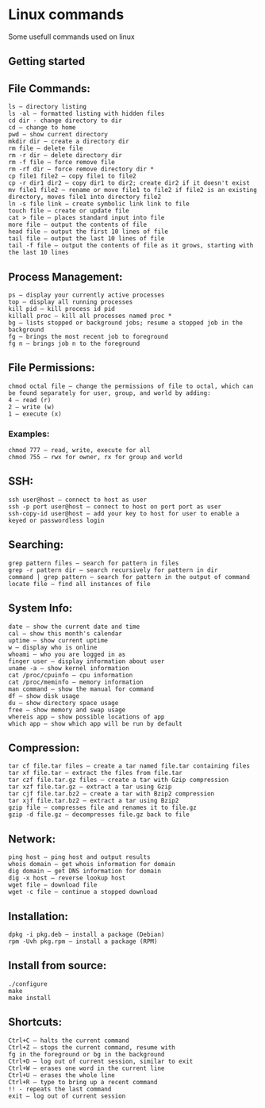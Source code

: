 # Linux commands
Some usefull commands used on linux

## Getting started


## File Commands:

    ls – directory listing
    ls -al – formatted listing with hidden files
    cd dir - change directory to dir
    cd – change to home
    pwd – show current directory
    mkdir dir – create a directory dir
    rm file – delete file
    rm -r dir – delete directory dir
    rm -f file – force remove file
    rm -rf dir – force remove directory dir *
    cp file1 file2 – copy file1 to file2
    cp -r dir1 dir2 – copy dir1 to dir2; create dir2 if it doesn't exist
    mv file1 file2 – rename or move file1 to file2 if file2 is an existing directory, moves file1 into directory file2
    ln -s file link – create symbolic link link to file
    touch file – create or update file
    cat > file – places standard input into file
    more file – output the contents of file
    head file – output the first 10 lines of file
    tail file – output the last 10 lines of file
    tail -f file – output the contents of file as it grows, starting with the last 10 lines

## Process Management:

    ps – display your currently active processes
    top – display all running processes
    kill pid – kill process id pid
    killall proc – kill all processes named proc *
    bg – lists stopped or background jobs; resume a stopped job in the background
    fg – brings the most recent job to foreground
    fg n – brings job n to the foreground

## File Permissions:

    chmod octal file – change the permissions of file to octal, which can be found separately for user, group, and world by adding:
    4 – read (r)
    2 – write (w)
    1 – execute (x)

### Examples:

    chmod 777 – read, write, execute for all
    chmod 755 – rwx for owner, rx for group and world

## SSH:

    ssh user@host – connect to host as user
    ssh -p port user@host – connect to host on port port as user
    ssh-copy-id user@host – add your key to host for user to enable a keyed or passwordless login

## Searching:

    grep pattern files – search for pattern in files
    grep -r pattern dir – search recursively for pattern in dir
    command | grep pattern – search for pattern in the output of command
    locate file – find all instances of file

## System Info:

    date – show the current date and time
    cal – show this month's calendar
    uptime – show current uptime
    w – display who is online
    whoami – who you are logged in as
    finger user – display information about user
    uname -a – show kernel information
    cat /proc/cpuinfo – cpu information
    cat /proc/meminfo – memory information
    man command – show the manual for command
    df – show disk usage
    du – show directory space usage
    free – show memory and swap usage
    whereis app – show possible locations of app
    which app – show which app will be run by default

## Compression:

    tar cf file.tar files – create a tar named file.tar containing files
    tar xf file.tar – extract the files from file.tar
    tar czf file.tar.gz files – create a tar with Gzip compression
    tar xzf file.tar.gz – extract a tar using Gzip
    tar cjf file.tar.bz2 – create a tar with Bzip2 compression
    tar xjf file.tar.bz2 – extract a tar using Bzip2
    gzip file – compresses file and renames it to file.gz
    gzip -d file.gz – decompresses file.gz back to file

## Network:

    ping host – ping host and output results
    whois domain – get whois information for domain
    dig domain – get DNS information for domain
    dig -x host – reverse lookup host
    wget file – download file
    wget -c file – continue a stopped download

## Installation:

    dpkg -i pkg.deb – install a package (Debian)
    rpm -Uvh pkg.rpm – install a package (RPM)

## Install from source:

    ./configure
    make
    make install

## Shortcuts:

    Ctrl+C – halts the current command
    Ctrl+Z – stops the current command, resume with
    fg in the foreground or bg in the background
    Ctrl+D – log out of current session, similar to exit
    Ctrl+W – erases one word in the current line
    Ctrl+U – erases the whole line
    Ctrl+R – type to bring up a recent command
    !! - repeats the last command
    exit – log out of current session














